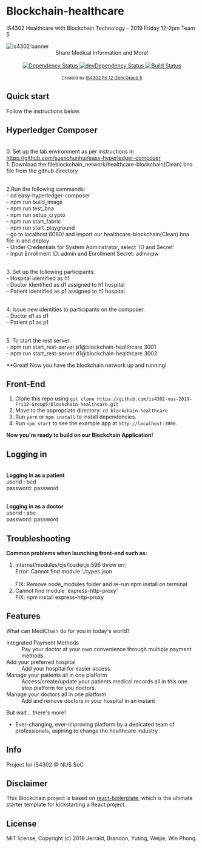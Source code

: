 # Blockchain-healthcare
IS4302 Healthcare with Blockchain Technology - 2019 Friday 12-2pm Team 5


<img src="https://raw.githubusercontent.com/is4302-nus-2019-Fri12-Group5/blockchain-healthcare/master/public/images/banner.png" alt="is4302 banner" align="center" />


<br />

<div align="center">Share Medical Information and More!</div>

<br />

<div align="center">
  <!-- Dependency Status -->
  <a href="https://david-dm.org/flexdinesh/react-redux-boilerplate">
    <img src="https://david-dm.org/flexdinesh/react-redux-boilerplate.svg" alt="Dependency Status" />
  </a>
  <!-- devDependency Status -->
  <a href="https://david-dm.org/flexdinesh/react-redux-boilerplate#info=devDependencies">
    <img src="https://david-dm.org/flexdinesh/react-redux-boilerplate/dev-status.svg" alt="devDependency Status" />
  </a>
  <!-- Build Status -->
  <a href="https://travis-ci.org/flexdinesh/react-redux-boilerplate">
    <img src="https://travis-ci.org/flexdinesh/react-redux-boilerplate.svg" alt="Build Status" />
  </a>
</div>

<br />

<div align="center">
  <sub>Created by <a href="https://twitter.com/flexdinesh">IS4302 Fri 12-2pm Group 5</a></sub>
</div>

## Quick start
Follow the instructions below.
## Hyperledger Composer
<br> 0. Set up the lab environment as per instructions in https://github.com/suenchunhui/easy-hyperledger-composer 
<br> 1. Download the fileblockchain_network/healthcare-blockchain(Clean).bna file from the github directory

<br> 2.Run the following commands:
<br> - cd easy-hyperledger-composer
<br> - npm run build_image
<br> - npm run test_bna
<br> - npm run setup_crypto
<br> - npm run start_fabric
<br> - npm run start_playground
<br> - go to localhost:8080/ and import our healthcare-blockchain(Clean).bna file in and deploy
<br> - Under Credentials for System Adminstrator, select 'ID and Secret'
<br> - Input Enrollment ID: admin and Enrollment Secret: adminpw

<br> 3. Set up the following participants:
<br> - Hospital identified as h1
<br> - Doctor identified as d1 assigned to h1 hospital
<br> - Patient identified as p1 assigned to h1 hospital

<br>4. Issue new identities to participants on the composer.
<br> - Doctor d1 as d1
<br> - Patient p1 as p1

<br>5. To start the rest server:
<br> - npm run start_rest-server p1@blockchain-healthcare 3001
<br> - npm run start_rest-server d1@blockchain-healthcare 3002

**Great! Now you have the blockchain network up and running!

## Front-End 

1. Clone this repo using `git clone https://github.com/is4302-nus-2019-Fri12-Group5/blockchain-healthcare.git`
2. Move to the appropriate directory: `cd blockchain-healthcare`
3. Run `yarn` or `npm install` to install dependencies.
4. Run `npm start` to see the example app at `http://localhost:3000`.

**Now you're ready to build on our Blockchain Application!**

## Logging in
<br> **Logging in as a patient**
<br> userid : bcd
<br> password: password

<br> **Logging in as a doctor**
<br> userid : abc
<br> password: password

## Troubleshooting 

**Common problems when launching front-end such as:**
1. internal/modules/cjs/loader.js:596 throw err;
    <br>Error: Cannot find module './types.json</br>
    <br>FIX: Remove node_modules folder and re-run npm install on terminal</br>
2. Cannot find module 'express-http-proxy'
    <br>FIX: npm install express-http-proxy</br>

## Features 

What can MediChain do for you in today's world?

<dl>

  <dt>Integrated Payment Methods</dt>
  <dd>Pay your doctor at your own convenience through multiple payment methods.</dd>

  <dt>Add your preferred hospital</dt>
  <dd>Add your hospital for easier access.</dd>

  <dt>Manage your patients all in one platform</dt>
  <dd>Access/create/update your patients medical records all in this one stop platform for you doctors.</dd>

  <dt>Manage your doctors all in one platform</dt>
  <dd>Add and remove doctors in your hospital in an instant</dd>

</dl>

But wait... there's more!

  - Ever-changing, ever-improving platform by a dedicated team of professionals, aspiring to change the healthcare industry


## Info

Project for IS4302 @ NUS SoC

## Disclaimer

This Blockchain project is based on [react-boilerplate](https://github.com/react-boilerplate/react-boilerplate), which is the ultimate starter template for kickstarting a React project. 


## License

MIT license, Copyright (c) 2019 Jerrald, Brandon, Yuting, Weijie, Win Phong.
